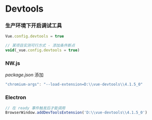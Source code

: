 # Devtools

### 生产环境下开启调试工具

```js
Vue.config.devtools = true

// 某项目实测可行方式 - 添加条件断点
void(_vue.config.devtools = true)
```


### NW.js

_package.json_ 添加

```js
"chromium-args": "--load-extension=D:\\vue-devtools\\4.1.5_0"
```

### Electron

```js
// 在 ready 事件触发后才能调用
BrowserWindow.addDevToolsExtension('D:\\vue-devtools\\4.1.5_0')
```

